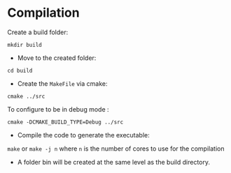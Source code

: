 # Compilation
 Create a build folder:

`mkdir build`

* Move to the created folder:

`cd build`

* Create the `MakeFile` via cmake:

`cmake ../src`

To configure to be in debug mode :

`cmake -DCMAKE_BUILD_TYPE=Debug ../src`

* Compile the code to generate the executable:

`make` or `make -j n` where `n` is the number of cores to use for the compilation

* A folder bin will be created at the same level as the build directory.
